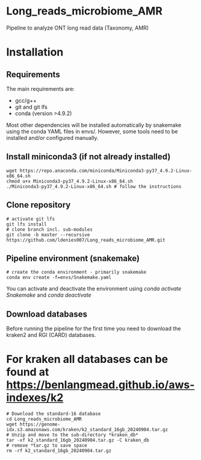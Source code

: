 # Long_reads_microbiome_AMR
Pipeline to analyze ONT long read data (Taxonomy, AMR)

# Installation
## Requirements
The main requirements are:
- gcc/g++
- git and git lfs
- conda (version >4.9.2)

Most other dependencies will be installed automatically by snakemake using the conda YAML files in envs/.
However, some tools need to be installed and/or configured manually.

## Install miniconda3 (if not already installed)
```
wget https://repo.anaconda.com/miniconda/Miniconda3-py37_4.9.2-Linux-x86_64.sh
chmod u+x Miniconda3-py37_4.9.2-Linux-x86_64.sh
./Miniconda3-py37_4.9.2-Linux-x86_64.sh # follow the instructions
```
## Clone repository
```
# activate git lfs
git lfs install
# clone branch incl. sub-modules
git clone -b master --recursive https://github.com/ldenies007/Long_reads_microbiome_AMR.git
```
## Pipeline environment (snakemake)
```
# create the conda environment - primarily snakemake
conda env create -f=envs/Snakemake.yaml
```
You can activate and deactivate the environment using *conda activate Snakemake* and *conda deactivate*

## Download databases
Before running the pipeline for the first time you need to download the kraken2 and RGI (CARD) databases.

# For kraken all databases can be found at https://benlangmead.github.io/aws-indexes/k2
```
# Download the standard-16 database
cd Long_reads_microbiome_AMR
wget https://genome-idx.s3.amazonaws.com/kraken/k2_standard_16gb_20240904.tar.gz
# Unzip and move to the sub-directory *kraken_db*
tar -xf k2_standard_16gb_20240904.tar.gz -C kraken_db
# remove *tar.gz to save space
rm -rf k2_standard_16gb_20240904.tar.gz
```
